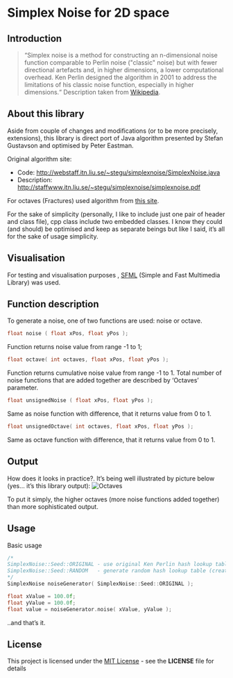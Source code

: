 # Simplex Noise for 2D space
## Introduction
>“Simplex noise is a method for constructing an n-dimensional noise function comparable to Perlin noise ("classic" noise) but with fewer directional artefacts and, in higher dimensions, a lower computational overhead. Ken Perlin designed the algorithm in 2001 to address the limitations of his classic noise function, especially in higher dimensions.“ Description taken from [Wikipedia](https://en.wikipedia.org/wiki/Simplex_noise).

## About this library
Aside from couple of changes and modifications (or to be more precisely, extensions), this library is direct port of Java algorithm presented by Stefan Gustavson and optimised by Peter Eastman.

Original algorithm site:
- Code:	 http://webstaff.itn.liu.se/~stegu/simplexnoise/SimplexNoise.java
- Description:	http://staffwww.itn.liu.se/~stegu/simplexnoise/simplexnoise.pdf

For octaves (Fractures) used algorithm from [this site](http://flafla2.github.io/2014/08/09/perlinnoise.html).

For the sake of simplicity (personally, I like to include just one pair of header and class file), cpp class include two embedded classes. I know they could (and should) be optimised and keep as separate beings but like I said, it’s all for the sake of usage simplicity.

## Visualisation
For testing and visualisation purposes , [SFML](https://www.sfml-dev.org/) (Simple and Fast Multimedia Library) was used. 

## Function description
To generate a noise, one of two functions are used: noise or octave. 
```cpp
float noise ( float xPos, float yPos );
```
Function returns noise value from range -1 to 1;
```cpp
float octave( int octaves, float xPos, float yPos );
```
Function returns cumulative noise value from range -1 to 1. Total number of noise functions that are added together are described by ‘Octaves’ parameter.
```cpp
float unsignedNoise ( float xPos, float yPos );
```
Same as noise function with difference, that it returns value from 0 to 1.
```cpp
float unsignedOctave( int octaves, float xPos, float yPos );
```
Same as octave function with difference, that it returns value from 0 to 1.

## Output
How does it looks in practice?. It’s being well illustrated by picture below (yes… it’s this library output):
![Octaves](http://i.imgur.com/WyspYaV.png)

To put it simply, the higher octaves (more noise functions added together) than more sophisticated output. 

## Usage
Basic usage 
```cpp
/*
SimplexNoise::Seed::ORIGINAL - use original Ken Perlin hash lookup table
SimplexNoise::Seed::RANDOM   - generate random hash lookup table (create random seed for output)
*/
SimplexNoise noiseGenerator( SimplexNoise::Seed::ORIGINAL );

float xValue = 100.0f;
float yValue = 100.0f;
float value = noiseGenerator.noise( xValue, yValue );
```

..and that’s it.

## License
This project is licensed under the [MIT License](https://opensource.org/licenses/MIT) - see the **LICENSE** file for details